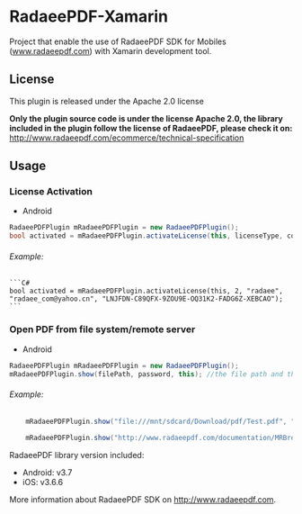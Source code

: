 RadaeePDF-Xamarin
=================

Project that enable the use of RadaeePDF SDK for Mobiles (www.radaeepdf.com) with Xamarin development tool.

## License

This plugin is released under the Apache 2.0 license

**Only the plugin source code is under the license Apache 2.0, the library included in the plugin follow the license of RadaeePDF, please check it on:**
http://www.radaeepdf.com/ecommerce/technical-specification   

## Usage

### License Activation

* Android

```C#
RadaeePDFPlugin mRadaeePDFPlugin = new RadaeePDFPlugin();
bool activated = mRadaeePDFPlugin.activateLicense(this, licenseType, company, email, licenseKey); //license activation info
```

###### Example:

	```C#
	bool activated = mRadaeePDFPlugin.activateLicense(this, 2, "radaee", "radaee_com@yahoo.cn", "LNJFDN-C89QFX-9ZOU9E-OQ31K2-FADG6Z-XEBCAO");
	```

### Open PDF from file system/remote server

* Android

```C#
RadaeePDFPlugin mRadaeePDFPlugin = new RadaeePDFPlugin();
mRadaeePDFPlugin.show(filePath, password, this); //the file path and the password to open the pdf if exists
```

###### Example:
	
```C#
	mRadaeePDFPlugin.show("file:///mnt/sdcard/Download/pdf/Test.pdf", "", this); //local
	
	mRadaeePDFPlugin.show("http://www.radaeepdf.com/documentation/MRBrochoure.pdf", "", this); //remote
```
	
RadaeePDF library version included:
- Android: v3.7
- iOS: v3.6.6

More information about RadaeePDF SDK on http://www.radaeepdf.com.
